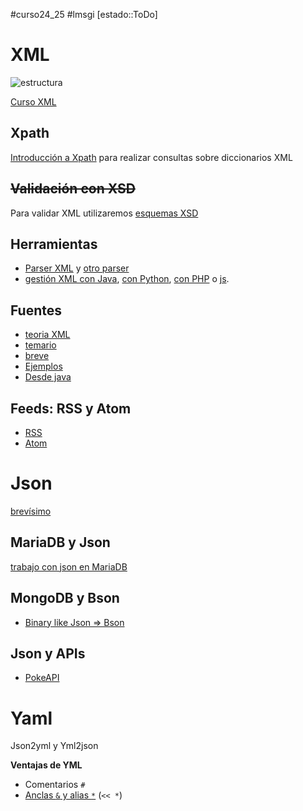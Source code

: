 #curso24_25 #lmsgi [estado::ToDo]


# XML
![estructura](https://www.ticarte.com/sites/su/users/7/image/grafos_documento.png)

[Curso XML](https://www.eniun.com/curso-xml/)

## Xpath
[Introducción a Xpath](https://howtodoinjava.com/java/xml/convert-xml-to-properties/) para realizar consultas sobre diccionarios XML


## ~~Validación con XSD~~
Para validar XML utilizaremos [esquemas XSD](https://www.ticarte.com/contenido/que-son-los-esquemas-xsd)


## Herramientas
+ [Parser XML](https://codebeautify.org/xml-parser-online) y [otro parser](https://jsonformatter.org/xml-parser)
+ [gestión XML con Java](https://mkyong.com/java/jaxb-hello-world-example/), [con Python](https://www.geeksforgeeks.org/xml-parsing-python/), [con PHP](https://www.php.net/manual/es/simplexml.examples-basic.php) o [js](https://www.geeksforgeeks.org/how-to-parse-xml-in-javascript/).

## Fuentes
+ [teoria XML](https://lm-xml-apuntes.readthedocs.io/apuntes/10_introduccion_xml.html)
+ [temario](https://www.ticarte.com/contenido/lenguajes-de-marcas-y-sistemas-de-gestion-de-informacion)
+ [breve](https://juangualberto.github.io/lmsgi/tema01/xml2.html)
+ [Ejemplos](https://github.com/lokeshgupta1981/Core-Java/tree/master/src/main/java/com/howtodoinjava/xml)
+ [Desde java](https://github.com/lokeshgupta1981/Core-Java/tree/master/src/main/java/com/howtodoinjava/xml)

## Feeds: RSS y Atom
+ [RSS](https://es.wikipedia.org/wiki/RSS)
+ [Atom](https://es.wikipedia.org/wiki/Atom_(formato_de_redifusi%C3%B3n))

# Json
[brevísimo](https://juangualberto.github.io/lmsgi/tema01/json2.html)


## MariaDB y Json
[trabajo con json en MariaDB](https://mariadb.com/resources/blog/using-json-in-mariadb/)


## MongoDB y Bson
+ [Binary like Json => Bson](https://www.mongodb.com/resources/basics/json-and-bson)


## Json y APIs
+ [PokeAPI](https://pokeapi.co)
  
# Yaml
Json2yml y Yml2json

**Ventajas de YML**
+ Comentarios `#`
+ [Anclas `&` y alias `*`](https://tecnoyfoto.com/anclas-y-alias-en-yaml) (`<< *`)

